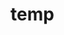 # temp





































































































































































































































































































































































































































































































































































































































































































































































































































































































